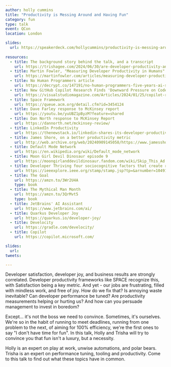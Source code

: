 ```yaml
---
author: holly cummins
title: "Productivity is Messing Around and Having Fun"
category: fun
type: talk
event: QCon
location: London

slides:
  url: https://speakerdeck.com/hollycummins/productivity-is-messing-around-and-having-fun-6b2ffe42-c176-4cc5-82f6-49e231e2c919
  
resources:
  - title: The background story behind the talk, and a transcript
    url: https://trishagee.com/2024/06/30/are-developer-productivity-and-developer-joy-opposites/
  - title: Martin Fowler, "Measuring Developer Productivity in Humans"
    url: https://martinfowler.com/articles/measuring-developer-productivity-humans.html
  - title: No Human Programmers article
    url: https://decrypt.co/147191/no-human-programmers-five-years-ai-stability-ceo
  - title: New GitHub Copilot Research Finds 'Downward Pressure on Code Quality' 
    url: https://visualstudiomagazine.com/Articles/2024/01/25/copilot-research.aspx
  - title: Space Framework
    url: https://queue.acm.org/detail.cfm?id=3454124
  - title: Dave Farley response to McKinsey report
    url: https://youtu.be/yuUBZ1pByzM?feature=shared
  - title: Dan North response to McKinsey Report
    url: https://dannorth.net/mckinsey-review/
  - title: LinkedIn Productivity
    url: https://thenewstack.io/linkedin-shares-its-developer-productivity-framework/
  - title: James Shore, on a better productivity metric
    url: http://web.archive.org/web/20240909145058/https://www.jamesshore.com/v2/blog/2024/a-useful-productivity-measure 
  - title: Default Mode Network
    url: https://en.wikipedia.org/wiki/Default_mode_network
  - title: Moon Girl Devil Dinosaur episode 9
    url: https://moongirlanddevildinosaur.fandom.com/wiki/Skip_This_Ad...olescence
  - title: Developer Thriving four sociocognitive factors that create resilient productivity on software teams
    url: https://ieeexplore.ieee.org/stamp/stamp.jsp?tp=&arnumber=10491133
  - title: The Goal
    url: https://amzn.to/3Wr2U4A
    type: book 
  - title: The Mythical Man Month
    url: https://amzn.to/3QrMvt5
    type: book 
  - title: JetBrains' AI Assistant
    url: https://www.jetbrains.com/ai/
  - title: Quarkus Developer Joy
    url: https://quarkus.io/developer-joy/
  - title: Develocity
    url: https://gradle.com/develocity/
  - title: Copilot
    url: https://copilot.microsoft.com/

slides: 
  url: 
tweets:

---
```


Developer satisfaction, developer joy, and business results are strongly correlated. Developer productivity frameworks like SPACE recognize this, with Satisfaction being a key metric. And yet - our jobs are frustrating, filled with mindless work, and free of joy. How do we fix that? Is annoying waste inevitable? Can developer performance be tuned? Are productivity measurements helping or hurting us? And how can you persuade management to invest in boredom?

Except... it's not the boss we need to convince. Sometimes, it's ourselves. We're so in the habit of running to meet deadlines, running from one problem to the next, of aiming for 100% efficiency, we're the first ones to say "I don't have time for fun". In this talk, Holly and Trisha will try to convince you that fun isn't a luxury, but a necessity.

Holly is an expert on play at work, unwise automations, and polar bears. Trisha is an expert on performance tuning, tooling and productivity. Come to this talk to find out what these topics have in common.